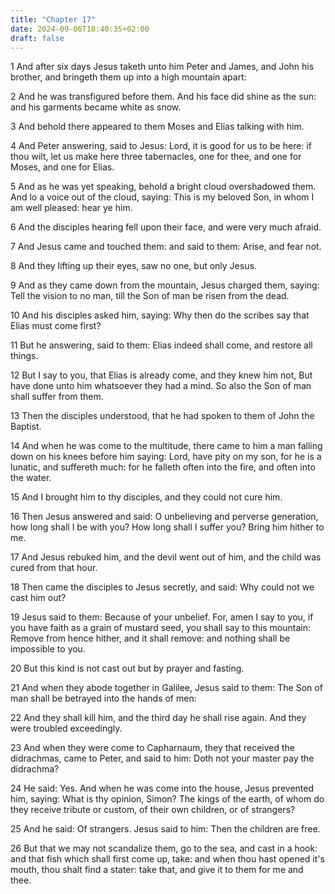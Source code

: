 ```yaml
---
title: "Chapter 17"
date: 2024-09-06T18:40:35+02:00
draft: false
---
```




1 And after six days Jesus taketh unto him Peter and James, and John his brother, and bringeth them up into a high mountain apart:

2 And he was transfigured before them. And his face did shine as the sun: and his garments became white as snow.

3 And behold there appeared to them Moses and Elias talking with him.

4 And Peter answering, said to Jesus: Lord, it is good for us to be here: if thou wilt, let us make here three tabernacles, one for thee, and one for Moses, and one for Elias.

5 And as he was yet speaking, behold a bright cloud overshadowed them. And lo a voice out of the cloud, saying: This is my beloved Son, in whom I am well pleased: hear ye him.

6 And the disciples hearing fell upon their face, and were very much afraid.

7 And Jesus came and touched them: and said to them: Arise, and fear not.

8 And they lifting up their eyes, saw no one, but only Jesus.

9 And as they came down from the mountain, Jesus charged them, saying: Tell the vision to no man, till the Son of man be risen from the dead.

10 And his disciples asked him, saying: Why then do the scribes say that Elias must come first?

11 But he answering, said to them: Elias indeed shall come, and restore all things.

12 But I say to you, that Elias is already come, and they knew him not, But have done unto him whatsoever they had a mind. So also the Son of man shall suffer from them.

13 Then the disciples understood, that he had spoken to them of John the Baptist.

14 And when he was come to the multitude, there came to him a man falling down on his knees before him saying: Lord, have pity on my son, for he is a lunatic, and suffereth much: for he falleth often into the fire, and often into the water.

15 And I brought him to thy disciples, and they could not cure him.

16 Then Jesus answered and said: O unbelieving and perverse generation, how long shall I be with you? How long shall I suffer you? Bring him hither to me.

17 And Jesus rebuked him, and the devil went out of him, and the child was cured from that hour.

18 Then came the disciples to Jesus secretly, and said: Why could not we cast him out?

19 Jesus said to them: Because of your unbelief. For, amen I say to you, if you have faith as a grain of mustard seed, you shall say to this mountain: Remove from hence hither, and it shall remove: and nothing shall be impossible to you.

20 But this kind is not cast out but by prayer and fasting.

21 And when they abode together in Galilee, Jesus said to them: The Son of man shall be betrayed into the hands of men:

22 And they shall kill him, and the third day he shall rise again. And they were troubled exceedingly.

23 And when they were come to Capharnaum, they that received the didrachmas, came to Peter, and said to him: Doth not your master pay the didrachma?

24 He said: Yes. And when he was come into the house, Jesus prevented him, saying: What is thy opinion, Simon? The kings of the earth, of whom do they receive tribute or custom, of their own children, or of strangers?

25 And he said: Of strangers. Jesus said to him: Then the children are free.

26 But that we may not scandalize them, go to the sea, and cast in a hook: and that fish which shall first come up, take: and when thou hast opened it's mouth, thou shalt find a stater: take that, and give it to them for me and thee.

